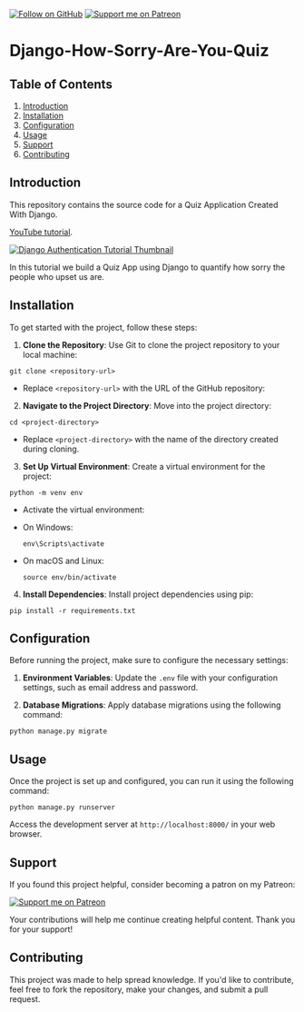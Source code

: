 ﻿﻿﻿[![Follow on GitHub](https://img.shields.io/github/followers/pikocanfly?label=Follow&style=flat)](https://github.com/pikocanfly)
[![Support me on Patreon](https://img.shields.io/badge/Support%20me%20on-Patreon-orange.svg)](https://www.patreon.com/PikoCanFly)

# Django-How-Sorry-Are-You-Quiz


## Table of Contents

1. [Introduction](#introduction)
2. [Installation](#installation)
3. [Configuration](#configuration)
4. [Usage](#usage)
5. [Support](#support)
6. [Contributing](#contributing)



## Introduction


This repository contains the source code for a Quiz Application Created With Django.

 [YouTube tutorial]((https://www.youtube.com/watch?v=s0aCEXg3ct4)). 


[![Django Authentication Tutorial Thumbnail](https://img.youtube.com/vi/s0aCEXg3ct4/0.jpg)](https://www.youtube.com/watch?v=s0aCEXg3ct4)

In this tutorial we build a Quiz App using Django to quantify how sorry the people who upset us are.




## Installation


To get started with the project, follow these steps:

1. **Clone the Repository**: Use Git to clone the project repository to your local machine: 
```
git clone <repository-url>
```

- Replace `<repository-url>` with the URL of the GitHub repository:


2. **Navigate to the Project Directory**: Move into the project directory: 
```
cd <project-directory>
```

- Replace `<project-directory>` with the name of the directory created during cloning.

3. **Set Up Virtual Environment**: Create a virtual environment for the project: 
```
python -m venv env
```

- Activate the virtual environment:

- On Windows:
  ```
  env\Scripts\activate
  ```
- On macOS and Linux:

  ```
  source env/bin/activate
  ```

4. **Install Dependencies**: Install project dependencies using pip:
```
pip install -r requirements.txt
```


## Configuration


Before running the project, make sure to configure the necessary settings:

1. **Environment Variables**: Update the `.env` file with your configuration settings, such as email address and password.

2. **Database Migrations**: Apply database migrations using the following command:

```
python manage.py migrate
```

## Usage

Once the project is set up and configured, you can run it using the following command:

```
python manage.py runserver
```

Access the development server at `http://localhost:8000/` in your web browser.


## Support

If you found this project helpful, consider becoming a patron on my Patreon:

[![Support me on Patreon](https://img.shields.io/badge/Support%20me%20on-Patreon-orange.svg)](https://www.patreon.com/PikoCanFly)

Your contributions will help me continue creating helpful content. Thank you for your support!

## Contributing

This project was made to help spread knowledge. If you'd like to contribute, feel free to fork the repository, make your changes, and submit a pull request.

